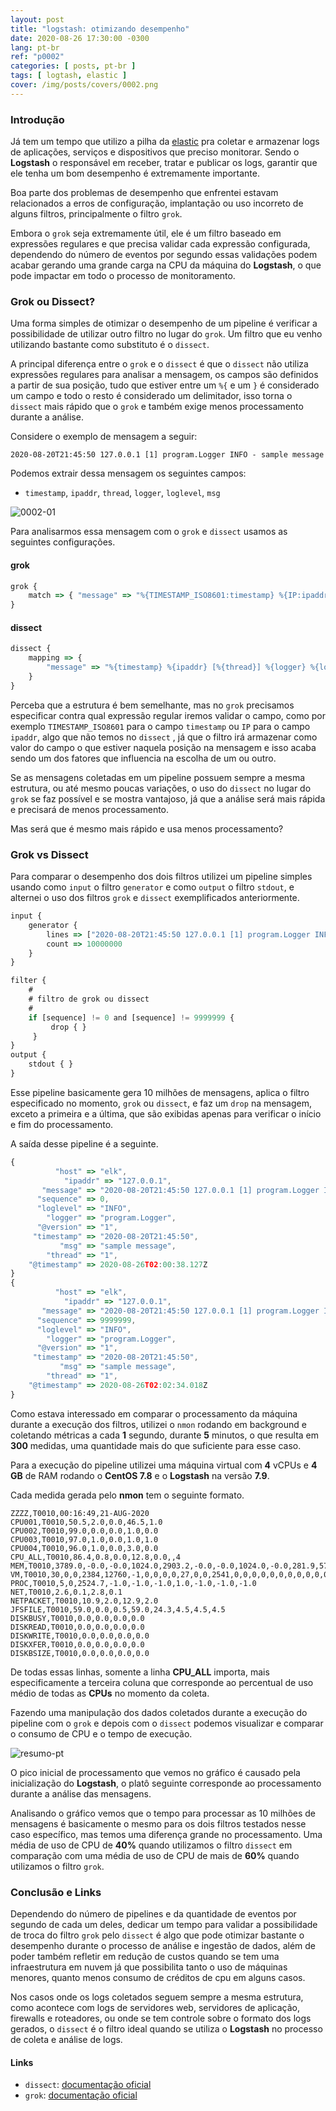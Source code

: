 ```yaml
---
layout: post
title: "logstash: otimizando desempenho"
date: 2020-08-26 17:30:00 -0300
lang: pt-br
ref: "p0002"
categories: [ posts, pt-br ]
tags: [ logtash, elastic ]
cover: /img/posts/covers/0002.png
---
```

### Introdução

Já tem um tempo que utilizo a pilha da [elastic][elk] pra coletar e armazenar logs de aplicações, serviços e dispositivos que preciso monitorar. Sendo o **Logstash** o responsável em receber, tratar e publicar os logs, garantir que ele tenha um bom desempenho é extremamente importante.

Boa parte dos problemas de desempenho que enfrentei estavam relacionados a erros de configuração, implantação ou uso incorreto de alguns filtros, principalmente o filtro `grok`.

Embora o `grok` seja extremamente útil, ele é um filtro baseado em expressões regulares e que precisa validar cada expressão configurada, dependendo do número de eventos por segundo essas validações podem acabar gerando uma grande carga na CPU da máquina do **Logstash**, o que pode impactar em todo o processo de monitoramento.

### Grok ou Dissect?

Uma forma simples de otimizar o desempenho de um pipeline  é verificar a possibilidade de utilizar outro filtro no lugar do `grok`. Um filtro que eu venho utilizando bastante como substituto é o `dissect`.

A principal diferença entre o `grok` e o `dissect` é que o `dissect` não utiliza expressões regulares para analisar a mensagem, os campos são definidos a partir de sua posição, tudo que estiver entre um `%{` e um `}` é considerado um campo e todo o resto é considerado um delimitador, isso torna o `dissect` mais rápido que o `grok` e também exige menos processamento durante a análise.

Considere o exemplo de mensagem a seguir:

```
2020-08-20T21:45:50 127.0.0.1 [1] program.Logger INFO - sample message
```

Podemos extrair dessa mensagem os seguintes campos:

- `timestamp`, `ipaddr`, `thread`, `logger`, `loglevel`, `msg`

![0002-01](/img/posts/0002-01.png)

Para analisarmos essa mensagem com o `grok` e `dissect` usamos as seguintes configurações.

#### grok

```javascript
grok {
    match => { "message" => "%{TIMESTAMP_ISO8601:timestamp} %{IP:ipaddr} \[%{INT:thread}\] %{DATA:logger} %{WORD:loglevel} - %{GREEDYDATA:msg}"}
}
```

#### dissect

```javascript
dissect {
    mapping => {
        "message" => "%{timestamp} %{ipaddr} [%{thread}] %{logger} %{loglevel} - %{msg}"
    }
}
```

Perceba que a estrutura é bem semelhante, mas no `grok` precisamos especificar contra qual expressão regular iremos validar o campo, como por exemplo `TIMESTAMP_ISO8601` para o campo `timestamp` ou `IP` para o campo `ipaddr`,  algo que não temos no `dissect` , já que o filtro irá armazenar como valor do campo o que estiver naquela posição na mensagem e isso acaba sendo um dos fatores que influencia na escolha de um ou outro.

Se as mensagens coletadas em um pipeline possuem sempre a mesma estrutura, ou até mesmo poucas variações, o uso do `dissect` no lugar do `grok` se faz possível e se mostra vantajoso, já que a análise será mais rápida e precisará de menos processamento.

Mas será que é mesmo mais rápido e usa menos processamento?

### Grok vs Dissect

Para comparar o desempenho dos dois filtros utilizei um pipeline simples usando como `input` o filtro `generator` e como `output` o filtro `stdout`, e alternei o uso dos filtros `grok` e `dissect` exemplificados anteriormente.

```javascript
input {
    generator {
        lines => ["2020-08-20T21:45:50 127.0.0.1 [1] program.Logger INFO - sample message"]
        count => 10000000
    }
}

filter {
    #
    # filtro de grok ou dissect
    #
    if [sequence] != 0 and [sequence] != 9999999 {
         drop { }
     }
}
output {
    stdout { }
}
```

Esse pipeline basicamente gera 10 milhões de mensagens, aplica o filtro especificado no momento, `grok` ou `dissect`, e faz um `drop` na mensagem, exceto a primeira e a última, que são exibidas apenas para verificar o início e fim do processamento.

A saída desse pipeline é a seguinte.

```javascript
{
          "host" => "elk",
            "ipaddr" => "127.0.0.1",
       "message" => "2020-08-20T21:45:50 127.0.0.1 [1] program.Logger INFO - sample message",
      "sequence" => 0,
      "loglevel" => "INFO",
        "logger" => "program.Logger",
      "@version" => "1",
     "timestamp" => "2020-08-20T21:45:50",
           "msg" => "sample message",
        "thread" => "1",
    "@timestamp" => 2020-08-26T02:00:38.127Z
}
{
          "host" => "elk",
            "ipaddr" => "127.0.0.1",
       "message" => "2020-08-20T21:45:50 127.0.0.1 [1] program.Logger INFO - sample message",
      "sequence" => 9999999,
      "loglevel" => "INFO",
        "logger" => "program.Logger",
      "@version" => "1",
     "timestamp" => "2020-08-20T21:45:50",
           "msg" => "sample message",
        "thread" => "1",
    "@timestamp" => 2020-08-26T02:02:34.018Z
}

```

Como estava interessado em comparar o processamento da máquina durante a execução dos filtros, utilizei o `nmon` rodando em background e coletando métricas a cada **1** segundo, durante **5** minutos, o que resulta em **300** medidas, uma quantidade mais do que suficiente para esse caso.

Para a execução do pipeline utilizei uma máquina virtual com **4** vCPUs e **4 GB** de RAM rodando o **CentOS 7.8** e o **Logstash** na versão **7.9**.

Cada medida gerada pelo **nmon** tem o seguinte formato.

```
ZZZZ,T0010,00:16:49,21-AUG-2020
CPU001,T0010,50.5,2.0,0.0,46.5,1.0
CPU002,T0010,99.0,0.0,0.0,1.0,0.0
CPU003,T0010,97.0,1.0,0.0,1.0,1.0
CPU004,T0010,96.0,1.0,0.0,3.0,0.0
CPU_ALL,T0010,86.4,0.8,0.0,12.8,0.0,,4
MEM,T0010,3789.0,-0.0,-0.0,1024.0,2903.2,-0.0,-0.0,1024.0,-0.0,281.9,577.3,-1.0,2.0,0.0,181.5
VM,T0010,30,0,0,2384,12760,-1,0,0,0,0,27,0,0,2541,0,0,0,0,0,0,0,0,0,0,0,0,0,0,0,0,0,0,0,0,0,0,0
PROC,T0010,5,0,2524.7,-1.0,-1.0,-1.0,1.0,-1.0,-1.0,-1.0
NET,T0010,2.6,0.1,2.8,0.1
NETPACKET,T0010,10.9,2.0,12.9,2.0
JFSFILE,T0010,59.0,0.0,0.5,59.0,24.3,4.5,4.5,4.5
DISKBUSY,T0010,0.0,0.0,0.0,0.0
DISKREAD,T0010,0.0,0.0,0.0,0.0
DISKWRITE,T0010,0.0,0.0,0.0,0.0
DISKXFER,T0010,0.0,0.0,0.0,0.0
DISKBSIZE,T0010,0.0,0.0,0.0,0.0
```

De todas essas linhas, somente a linha **CPU_ALL** importa, mais especificamente a terceira coluna que corresponde ao percentual de uso médio de todas as **CPUs** no momento da coleta.

Fazendo uma manipulação dos dados coletados durante a execução do pipeline com o `grok` e depois com o `dissect` podemos visualizar e comparar o consumo de CPU e o tempo de execução.

![resumo-pt](/img/posts/0002-02-pt.png)

O pico inicial de processamento que vemos no gráfico é causado pela inicialização do **Logstash**, o platô seguinte corresponde ao processamento durante a análise das mensagens.

Analisando o gráfico vemos que o tempo para processar as 10 milhões de mensagens é basicamente o mesmo para os dois filtros testados nesse caso específico, mas temos uma diferença grande no processamento. Uma média de uso de CPU de **40%** quando utilizamos o filtro `dissect` em comparação com uma média de uso de CPU de mais de **60%** quando utilizamos o filtro `grok`.

### Conclusão e Links

Dependendo do número de pipelines e da quantidade de eventos por segundo de cada um deles, dedicar um tempo para validar a possibilidade de troca do filtro `grok` pelo `dissect` é algo que pode otimizar bastante o desempenho durante o processo de análise e ingestão de dados, além de poder também refletir em redução de custos quando se tem uma infraestrutura em nuvem já que possibilita tanto o uso de máquinas menores, quanto menos consumo de créditos de cpu em alguns casos.

Nos casos onde os logs coletados seguem sempre a mesma estrutura, como acontece com logs de servidores web, servidores de aplicação, firewalls e roteadores, ou onde se tem controle sobre o formato dos logs gerados, o `dissect` é o filtro ideal quando se utiliza o **Logstash** no processo de coleta e análise de logs.

#### Links

- `dissect`: [documentação oficial][dissect]
- `grok`: [documentação oficial][grok]

[dissect]: https://www.elastic.co/guide/en/logstash/current/plugins-filters-dissect.html
[grok]: https://www.elastic.co/guide/en/logstash/current/plugins-filters-grok.html
[elk]: https://www.elastic.co/elastic-stack